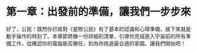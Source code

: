 # 第一章：出發前的準備，讓我們一步步來

好了，公民！既然你已經對《星際公民》有了基本的認識和心理準備，接下來就是動手操作的時刻了。本章節將像一份詳細的清單，引導你完成進入宇宙前的所有準備工作，從確認你的電腦能否勝任，到為你挑選最合適的家園。讓我們開始吧！
